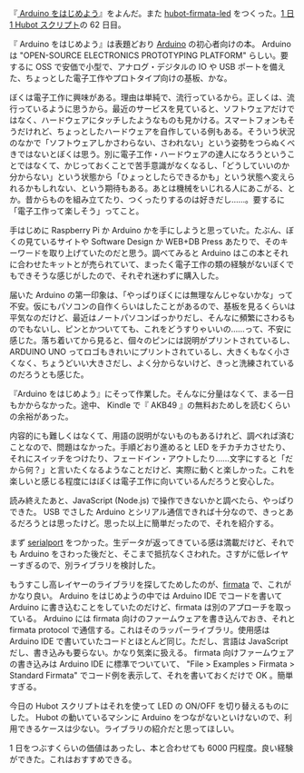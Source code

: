 『[ Arduino をはじめよう][isbn:487311537X]』をよんだ。また [hubot-firmata-led][gh:bouzuya/hubot-firmata-led] をつくった。[1 日 1 Hubot スクリプト][hubot-script-per-day]の 62 日目。

『 Arduino をはじめよう』は表題どおり [Arduino][arduino] の初心者向けの本。 Arduino は "OPEN-SOURCE ELECTRONICS PROTOTYPING PLATFORM" らしい。要するに OSS で安価で小型で、アナログ・デジタルの IO や USB ポートを備えた、ちょっとした電子工作やプロトタイプ向けの基板、かな。

ぼくは電子工作に興味がある。理由は単純で、流行っているから。正しくは、流行っているように思うから。最近のサービスを見ていると、ソフトウェアだけではなく、ハードウェアにタッチしたようなものも見かける。スマートフォンもそうだけれど、ちょっとしたハードウェアを自作している例もある。そういう状況のなかで「ソフトウェアしかさわらない、さわれない」という姿勢をつらぬくべきではないとぼくは思う。別に電子工作・ハードウェアの達人になろうということではなくて、かじっておくことで苦手意識がなくなるし、「どうしていいのか分からない」という状態から「ひょっとしたらできるかも」という状態へ変えられるかもしれない、という期待もある。あとは機械をいじれる人にあこがる、とか。昔からものを組み立てたり、つくったりするのは好きだし……。要するに「電子工作って楽しそう」ってこと。

手はじめに Raspberry Pi か Arduino かを手にしようと思っていた。たぶん、ぼくの見ているサイトや Software Design か WEB+DB Press あたりで、そのキーワードを取り上げていたのだと思う。調べてみると Arduino はこの本とそれに合わせたキットとが売られていて、まったく電子工作の類の経験がないぼくでもできそうな感じがしたので、それぞれ迷わずに購入した。

届いた Arduino の第一印象は、「やっぱりぼくには無理なんじゃないかな」って不安。仮にもパソコンの自作くらいはしたことがあるので、基板を見るくらいは平気なのだけど、最近はノートパソコンばっかりだし、そんなに頻繁にさわるものでもないし、ピンとかついてても、これをどうすりゃいいの……って、不安に感じた。落ち着いてから見ると、個々のピンには説明がプリントされているし、 ARDUINO UNO ってロゴもきれいにプリントされているし、大きくもなく小さくなく、ちょうどいい大きさだし、よく分からないけど、きっと洗練されているのだろうとも感じた。

『Arduino をはじめよう』にそって作業した。そんなに分量はなくて、まる一日もかからなかった。途中、 Kindle で『 AKB49 』の無料おためしを読むくらいの余裕があった。

内容的にも難しくはなくて、用語の説明がないものもあるけれど、調べれば済むことなので、問題はなかった。手順どおり進めると LED をチカチカさせたり、それにスイッチをつけたり、フェードイン・アウトしたり……文字にすると「だから何？」と言いたくなるようなことだけど、実際に動くと楽しかった。これを楽しいと感じる程度にはぼくは電子工作に向いているんだろうと安心した。

読み終えたあと、JavaScript (Node.js) で操作できないかと調べたら、やっぱりできた。 USB でさした Arduino とシリアル通信できれば十分なので、きっとあるだろうとは思ったけど。思った以上に簡単だったので、それを紹介する。

まず [serialport][gh:voodootikigod/node-serialport] をつかった。生データが返ってきている感は満載だけど、それでも Arduino をさわった後だと、そこまで抵抗なくさわれた。さすがに低レイヤーすぎるので、別ライブラリを検討した。

もうすこし高レイヤーのライブラリを探してためしたのが、[firmata][gh:jgautier/firmata] で、これがかなり良い。 Arduino をはじめようの中では Arduino IDE でコードを書いて Arduino に書き込むことをしていたのだけど、firmata は別のアプローチを取っている。 Arduino には firmata 向けのファームウェアを書き込んでおき、それと firmata protocol で通信する。これはそのラッパーライブラリ。使用感は Arduino IDE で書いていたコードとほとんど同じ。ただし、言語は JavaScript だし、書き込みも要らない。かなり気楽に扱える。 firmata 向けファームウェアの書き込みは Arduino IDE に標準でついていて、 "File > Examples > Firmata > Standard Firmata" でコード例を表示して、それを書いておくだけで OK 。簡単すぎる。

今日の Hubot スクリプトはそれを使って LED の ON/OFF を切り替えるものにした。 Hubot の動いているマシンに Arduino をつながないといけないので、利用できるケースは少ない。ライブラリの紹介だと思ってほしい。

1 日をつぶすくらいの価値はあったし、本と合わせても 6000 円程度。良い経験ができた。これはおすすめできる。

[isbn:487311537X]: https://www.amazon.co.jp/dp/487311537X
[arduino]: http://arduino.cc/
[gh:voodootikigod/node-serialport]: https://github.com/voodootikigod/node-serialport
[gh:jgautier/firmata]: https://github.com/jgautier/firmata
[gh:bouzuya/hubot-firmata-led]: https://github.com/bouzuya/hubot-firmata-led
[hubot-script-per-day]: https://blog.bouzuya.net/posts?tags=hubot-script-per-day
